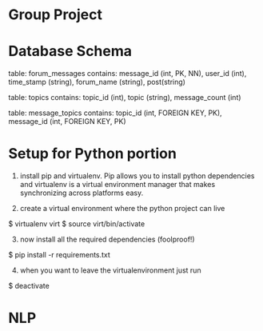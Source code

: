 # Group Project

# Database Schema

table: forum_messages
contains: message_id (int, PK, NN), user_id (int), time_stamp (string), forum_name (string), post(string)

table: topics
contains: topic_id (int), topic (string), message_count (int)

table: message_topics
contains: topic_id (int, FOREIGN KEY, PK), message_id (int, FOREIGN KEY, PK)


# Setup for Python portion
1) install pip and virtualenv. Pip allows you to install python
dependencies and virtualenv is a virtual environment manager that 
makes synchronizing across platforms easy.

2) create a virtual environment where the 
 python project can live

$ virtualenv virt
$ source virt/bin/activate

3) now install all the required dependencies (foolproof!)

$ pip install -r requirements.txt

4) when you want to leave the virtualenvironment 
just run 

$ deactivate


# NLP


